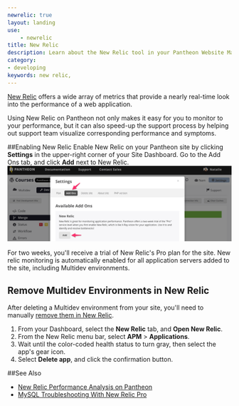 ```yaml
---
newrelic: true
layout: landing
use:
    - newrelic
title: New Relic
description: Learn about the New Relic tool in your Pantheon Website Management Platform dashboard
category:
- developing
keywords: new relic,
---
```

[New Relic](http://newrelic.com) offers a wide array of metrics that provide a nearly real-time look into the performance of a web application.

Using New Relic on Pantheon not only makes it easy for you to monitor to your performance, but it can also speed-up the support process by helping out support team visualize corresponding performance and symptoms.

##Enabling New Relic
Enable New Relic on your Pantheon site by clicking **Settings** in the upper-right corner of your Site Dashboard. Go to the Add Ons tab, and click **Add** next to New Relic.
![New Relic Add On](/source/docs/assets/images/new-relic-add-on-image.png)

For two weeks, you'll receive a trial of New Relic's Pro plan for the site. New relic monitoring is automatically enabled for all application servers added to the site, including Multidev environments.

## Remove Multidev Environments in New Relic
After deleting a Multidev environment from your site, you'll need to manually [remove them in New Relic](https://docs.newrelic.com/docs/apm/new-relic-apm/maintenance/remove-applications-servers).  

1. From your Dashboard, select the **New Relic** tab, and **Open New Relic**.  
2. From the New Relic menu bar, select **APM** > **Applications**.  
3. Wait until the color-coded health status to turn gray, then select the app's gear icon.
4. Select **Delete app**, and click the confirmation button.

##See Also
- [New Relic Performance Analysis on Pantheon](/docs/articles/sites/newrelic/new-relic-performance-analysis/)  
- [MySQL Troubleshooting With New Relic Pro](/docs/articles/sites/newrelic/mysql-troubleshooting-with-new-relic-pro/)
